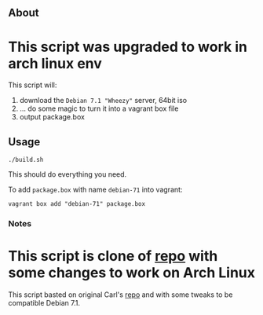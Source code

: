 ## About

# This script was upgraded to work in arch linux env

This script will:

 1. download the `Debian 7.1 "Wheezy"` server, 64bit iso
 2. ... do some magic to turn it into a vagrant box file
 3. output package.box

## Usage

    ./build.sh

This should do everything you need.

To add `package.box` with name `debian-71` into vagrant:

    vagrant box add "debian-71" package.box

### Notes

# This script is clone of [repo](https://github.com/dotzero/vagrant-debian-wheezy-64) with some changes to work on Arch Linux 
This script basted on original Carl's [repo](https://github.com/cal/vagrant-ubuntu-precise-64) and with some tweaks to be compatible Debian 7.1.
